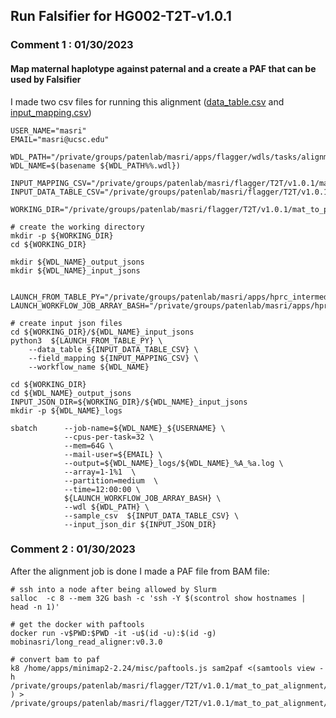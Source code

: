 ## Run Falsifier for HG002-T2T-v1.0.1

### Comment 1 : 01/30/2023

#### Map maternal haplotype against paternal and a create a PAF that can be used by Falsifier
I made two csv files for running this alignment ([data_table.csv](https://github.com/mobinasri/research_notes/blob/main/Flagger_HG002_T2T/Run_Falsifier_for_v1.0.1/files/data_table.csv) and [input_mapping.csv](https://github.com/mobinasri/research_notes/blob/main/Flagger_HG002_T2T/Run_Falsifier_for_v1.0.1/files/input_mapping.csv))
```
USER_NAME="masri"
EMAIL="masri@ucsc.edu"

WDL_PATH="/private/groups/patenlab/masri/apps/flagger/wdls/tasks/alignment/asm2asm_aligner.wdl"
WDL_NAME=$(basename ${WDL_PATH%%.wdl})

INPUT_MAPPING_CSV="/private/groups/patenlab/masri/flagger/T2T/v1.0.1/mat_to_pat_alignment/input_mapping.csv"
INPUT_DATA_TABLE_CSV="/private/groups/patenlab/masri/flagger/T2T/v1.0.1/mat_to_pat_alignment/data_table.csv"

WORKING_DIR="/private/groups/patenlab/masri/flagger/T2T/v1.0.1/mat_to_pat_alignment"

# create the working directory
mkdir -p ${WORKING_DIR}
cd ${WORKING_DIR}

mkdir ${WDL_NAME}_output_jsons
mkdir ${WDL_NAME}_input_jsons


LAUNCH_FROM_TABLE_PY="/private/groups/patenlab/masri/apps/hprc_intermediate_assembly/hpc/launch_from_table.py"
LAUNCH_WORKFLOW_JOB_ARRAY_BASH="/private/groups/patenlab/masri/apps/hprc_intermediate_assembly/hpc/launch_workflow_job_array_single_machine.sh"

# create input json files
cd ${WORKING_DIR}/${WDL_NAME}_input_jsons
python3  ${LAUNCH_FROM_TABLE_PY} \
    --data_table ${INPUT_DATA_TABLE_CSV} \
    --field_mapping ${INPUT_MAPPING_CSV} \
    --workflow_name ${WDL_NAME}

cd ${WORKING_DIR}
cd ${WDL_NAME}_output_jsons
INPUT_JSON_DIR=${WORKING_DIR}/${WDL_NAME}_input_jsons
mkdir -p ${WDL_NAME}_logs

sbatch      --job-name=${WDL_NAME}_${USERNAME} \
            --cpus-per-task=32 \
            --mem=64G \
            --mail-user=${EMAIL} \
            --output=${WDL_NAME}_logs/${WDL_NAME}_%A_%a.log \
            --array=1-1%1  \
            --partition=medium  \
            --time=12:00:00 \
            ${LAUNCH_WORKFLOW_JOB_ARRAY_BASH} \
            --wdl ${WDL_PATH} \
            --sample_csv  ${INPUT_DATA_TABLE_CSV} \
            --input_json_dir ${INPUT_JSON_DIR}

```

### Comment 2 : 01/30/2023

After the alignment job is done I made a PAF file from BAM file:

```
# ssh into a node after being allowed by Slurm
salloc  -c 8 --mem 32G bash -c 'ssh -Y $(scontrol show hostnames | head -n 1)'

# get the docker with paftools
docker run -v$PWD:$PWD -it -u$(id -u):$(id -g) mobinasri/long_read_aligner:v0.3.0

# convert bam to paf
k8 /home/apps/minimap2-2.24/misc/paftools.js sam2paf <(samtools view -h /private/groups/patenlab/masri/flagger/T2T/v1.0.1/mat_to_pat_alignment/asm2asm_aligner_output_jsons/HG002_v1.0.1/asm2asm_aligner_outputs/hg002v1.0.1.mat.mat_to_pat.sorted.bam ) >  /private/groups/patenlab/masri/flagger/T2T/v1.0.1/mat_to_pat_alignment/asm2asm_aligner_output_jsons/HG002_v1.0.1/asm2asm_aligner_outputs/hg002v1.0.1.mat.mat_to_pat.sorted.paf
```
